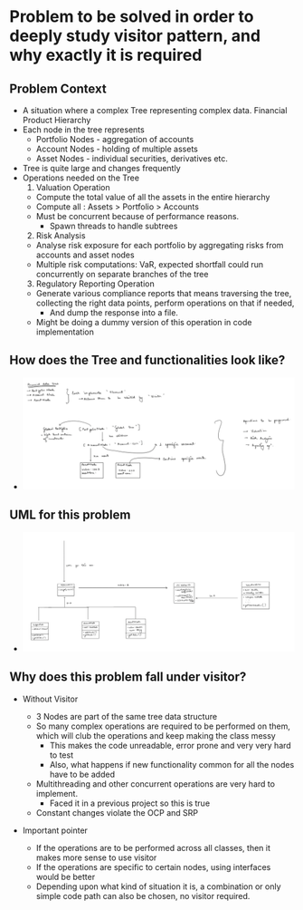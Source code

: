 # Problem to be solved in order to deeply study visitor pattern, and why exactly it is required


## Problem Context
- A situation where a complex Tree representing complex data. Financial Product Hierarchy
- Each node in the tree represents
  - Portfolio Nodes - aggregation of accounts
  - Account Nodes - holding of multiple assets
  - Asset Nodes - individual securities, derivatives etc.
- Tree is quite large and changes frequently
- Operations needed on the Tree
  1. Valuation Operation
    - Compute the total value of all the assets in the entire hierarchy
    - Compute all : Assets > Portfolio > Accounts
    - Must be concurrent because of performance reasons.
      - Spawn threads to handle subtrees
  2. Risk Analysis
    - Analyse risk exposure for each portfolio by aggregating risks from accounts and asset nodes
    - Multiple risk computations: VaR, expected shortfall could run concurrently on separate branches of the tree
  3. Regulatory Reporting Operation
    - Generate various compliance reports that means traversing the tree, collecting the right data points, perform operations on that if needed,
      - And dump the response into a file.
    - Might be doing a dummy version of this operation in code implementation

## How does the Tree and functionalities look like?
- ![finance-tree-problem-statement.png](..%2F..%2F..%2F..%2F..%2F..%2Fdocs%2Fdiagrams%2Ffinance-tree-problem-statement.png)


## UML for this problem
- ![finance-tree-uml.png](..%2F..%2F..%2F..%2F..%2F..%2Fdocs%2Fdiagrams%2Ffinance-tree-uml.png)


## Why does this problem fall under visitor?

- Without Visitor
  - 3 Nodes are part of the same tree data structure
  - So many complex operations are required to be performed on them, which will club the operations and keep making the class messy
    - This makes the code unreadable, error prone and very very hard to test
    - Also, what happens if new functionality common for all the nodes have to be added
  - Multithreading and other concurrent operations are very hard to implement.
    - Faced it in a previous project so this is true
  - Constant changes violate the OCP and SRP

- Important pointer
  - If the operations are to be performed across all classes, then it makes more sense to use visitor
  - If the operations are specific to certain nodes, using interfaces would be better
  - Depending upon what kind of situation it is, a combination or only simple code path can also be chosen, no visitor required.